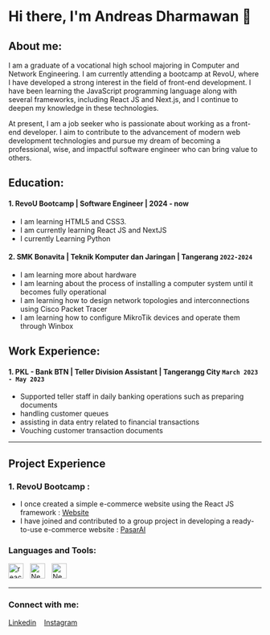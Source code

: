 # Hi there, I'm Andreas Dharmawan 👋
## About me:
I am a graduate of a vocational high school majoring in Computer and Network Engineering. I am currently attending a bootcamp at RevoU, where I have developed a strong interest in the field of front-end development. I have been learning the JavaScript programming language along with several frameworks, including React JS and Next.js, and I continue to deepen my knowledge in these technologies.

At present, I am a job seeker who is passionate about working as a front-end developer. I aim to contribute to the advancement of modern web development technologies and pursue my dream of becoming a professional, wise, and impactful software engineer who can bring value to others.


## Education:

#### 1. RevoU Bootcamp | Software Engineer | 2024 - now
   - I am learning HTML5 and CSS3.
   - I am currently learning React JS and NextJS
   - I currently Learning Python 
 #### 2. SMK Bonavita | Teknik Komputer dan Jaringan | Tangerang `2022-2024`
   - I am learning more about hardware
   - I am learning about the process of installing a computer system until it becomes fully operational
   - I am learning how to design network topologies and interconnections using Cisco Packet Tracer
   - I am learning how to configure MikroTik devices and operate them through Winbox

## Work Experience:
#### 1. PKL - Bank BTN |  Teller Division Assistant | Tangerangg City `March 2023 - May 2023`
   - Supported teller staff in daily banking operations such as preparing documents
   -  handling customer queues
   -  assisting in data entry related to financial transactions
   -  Vouching customer transaction documents
  
---

## Project Experience
### 1. RevoU Bootcamp :
  - I once created a simple e-commerce website using the React JS framework : [Website](https://github.com/revou-fsse-oct24/milestone-2-iteration-DREWW30)
  - I have joined and contributed to a group project in developing a ready-to-use e-commerce website : [PasarAI](https://github.com/ClementHansel/pasarAI)



### Languages and Tools:
[<img align="left" alt="react" width="30px" src="https://upload.wikimedia.org/wikipedia/commons/thumb/a/a7/React-icon.svg/640px-React-icon.svg.png" style="padding-right:10px;" />][webdev]
[<img align="left" alt="NextJS" width="30px" src="https://logowik.com/content/uploads/images/nextjs2106.logowik.com.webp" style="padding-right:10px;" />][webdev]
[<img align="left" alt="NextJS" width="30px" src="https://upload.wikimedia.org/wikipedia/commons/thumb/9/9a/Visual_Studio_Code_1.35_icon.svg/640px-Visual_Studio_Code_1.35_icon.svg.png" style="padding-right:10px;" />][webdev]



<br />
<br />

---
### Connect with me:
 [Linkedin](https://www.linkedin.com/in/andreasdharmawan30/)
&nbsp;&nbsp;
[Instagram](https://www.instagram.com/dreww__30/)


[webdev]: https://github.com/DREWW30/DREWW30
